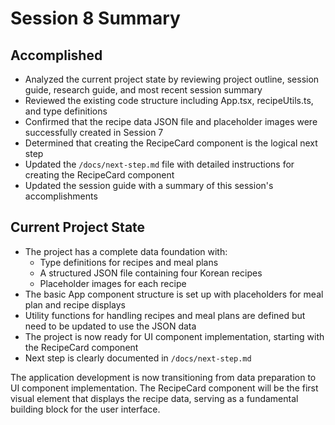 # Session 8 Summary

## Accomplished

- Analyzed the current project state by reviewing project outline, session guide, research guide, and most recent session summary
- Reviewed the existing code structure including App.tsx, recipeUtils.ts, and type definitions
- Confirmed that the recipe data JSON file and placeholder images were successfully created in Session 7
- Determined that creating the RecipeCard component is the logical next step
- Updated the `/docs/next-step.md` file with detailed instructions for creating the RecipeCard component
- Updated the session guide with a summary of this session's accomplishments

## Current Project State

- The project has a complete data foundation with:
  - Type definitions for recipes and meal plans
  - A structured JSON file containing four Korean recipes
  - Placeholder images for each recipe
- The basic App component structure is set up with placeholders for meal plan and recipe displays
- Utility functions for handling recipes and meal plans are defined but need to be updated to use the JSON data
- The project is now ready for UI component implementation, starting with the RecipeCard component
- Next step is clearly documented in `/docs/next-step.md`

The application development is now transitioning from data preparation to UI component implementation. The RecipeCard component will be the first visual element that displays the recipe data, serving as a fundamental building block for the user interface.